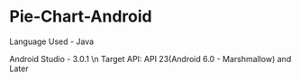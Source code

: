 # Pie-Chart-Android
Language Used - Java

Android Studio - 3.0.1
\n
Target API: API 23(Android 6.0 - Marshmallow) and Later